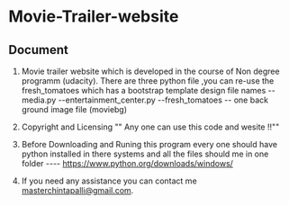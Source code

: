 # Movie-Trailer-website
Document
----------------------------------------
1) Movie trailer website which is developed in the course of Non degree programm (udacity). There are three python file ,you can re-use the fresh_tomatoes which has a bootstrap template design 
file names -- media.py
                --entertainment_center.py
                --fresh_tomatoes
                -- one back ground image file (moviebg)

2) Copyright and Licensing "" Any one can use this code and wesite !!""
3) Before Downloading and Runing this program every one should have python installed in there systems and all the files should me in one folder 
     ---- https://www.python.org/downloads/windows/

4) If you need any assistance you can contact me masterchintapalli@gmail.com.

